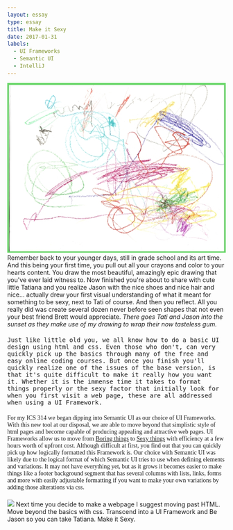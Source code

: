 ```yaml
---
layout: essay
type: essay
title: Make it Sexy
date: 2017-01-31
labels: 
  - UI Frameworks
  - Semantic UI
  - IntelliJ
---
```

<link href="https://fonts.googleapis.com/css?family=Dancing+Script" rel="stylesheet">

<style>
div.p {
	padding-bottom: 20px;
}
.bad {
	font-family: monospace;
}
.better {
	font-family: fantasy;
}
.sexy {
	font-family: 'Dancing Script', cursive;
}
</style>

<body>
<div class="ui medium images">
	<img class="ui image" src="..//images/sexy-bad.jpg">
</div>

<div class="p">
Remember back to your younger days, still in grade school and its art time. And this
being your first time, you pull out all your crayons and color to your hearts content. 
You draw the most beautiful, amazingly epic drawing that you've ever laid witness to.
Now finished you're about to share with cute little Tatiana and you realize Jason with the 
nice shoes and nice hair and nice... actually drew your first visual understanding of what
it meant for something to be sexy, next to Tati of course. And then you reflect. All you 
really did was create several dozen never before seen shapes that not even your best 
friend Brett would appreciate. <i> There goes Tati and Jason into the sunset as they 
make use of my drawing to wrap their now tasteless gum.</i>
</div>

<div class="p bad">
Just like little old you, we all know how to do a basic UI design using html and css. Even
those who don't, can very quickly pick up the basics through many of the free and easy 
online coding courses. But once you finish you'll quickly realize one of the issues of 
the base version, is that it's quite difficult to make it really how you want it. Whether
it is the immense time it takes to format things properly or the sexy factor that 
initially look for when you first visit a web page, these are all addressed when using a 
UI Framework.
</div>

<div class="p better">
For my ICS 314 we began dipping into Semantic UI as our choice of UI Frameworks. With this 
new tool at our disposal, we are able to move beyond that simplistic style of html pages
and become capable of producing appealing and attractive web pages. UI Frameworks allow us
to move from <a href="..//images/sexy-boring.png">Boring things</a> to <a href="..//images/sexy-sexy.png">Sexy things</a> with efficiency
at a few hours worth of upfront cost. Although difficult at first, you find out that you 
can quickly pick up how logically formatted this Framework is. Our choice with Semantic UI
was likely due to the logical format of which Semantic UI tries to use when defining 
elements and variations. It may not have everything yet, but as it grows it becomes easier 
to make things like a footer background segment that has several columns with lists, 
links, forms and more with easily adjustable formatting if you want to make your own 
variations by adding those alterations via css.
</div>

<div class="ui segment">
<img class="ui medium right floated image" src="..//images/sexy-breathtaking.jpg>
<div class="p sexy">
Next time you decide to make a webpage I suggest moving past HTML. Move beyond the basics
with css. Transcend into a UI Framework and Be Jason so you can take Tatiana. Make it Sexy.
</div>
</div>

</body>